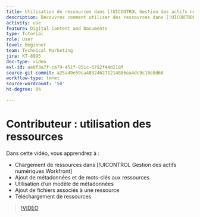 ```yaml
---
title: Utilisation de ressources dans [!UICONTROL Gestion des actifs numériques Workfront]
description: Découvrez comment utiliser des ressources dans [!UICONTROL Gestion des actifs numériques Workfront].
activity: use
feature: Digital Content and Documents
type: Tutorial
role: User
level: Beginner
team: Technical Marketing
jira: KT-8995
doc-type: video
exl-id: ae0f3a7f-ca79-451f-851c-6792f44d218f
source-git-commit: a25a49e59ca483246271214886ea4dc9c10e8d66
workflow-type: tm+mt
source-wordcount: '50'
ht-degree: 0%

---
```


# Contributeur : utilisation des ressources

Dans cette vidéo, vous apprendrez à :

* Chargement de ressources dans [!UICONTROL Gestion des actifs numériques Workfront]
* Ajout de métadonnées et de mots-clés aux ressources
* Utilisation d’un modèle de métadonnées
* Ajout de fichiers associés à une ressource
* Téléchargement de ressources

>[!VIDEO](https://video.tv.adobe.com/v/335255/?quality=12&learn=on)
